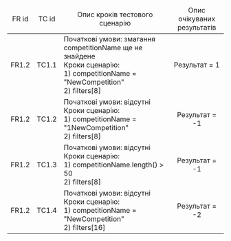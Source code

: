 <table>
    <thead align="center">
        <tr>
            <td align="center">FR id</td>
            <td align="center">TC id</td>
            <td align="center">Опис кроків тестового сценарію</td>
            <td align="center">Опис очікуваних результатів</td>
        </tr>
    </thead>
    <tbody>
        <tr>
            <td align="center">FR1.2</td>
            <td align="center">TC1.1</td>
            <td align="left">Початкові умови: змагання competitionName ще не знайдене
            <br>Кроки сценарію:
            <br>1) competitionName = "NewCompetition"
            <br>2) filters[8]</td>
            <td align="center">Результат = 1</td>
        </tr>
        <tr>
            <td align="center">FR1.2</td>
            <td align="center">TC1.2</td>
            <td align="left">Початкові умови: відсутні
            <br>Кроки сценарію:
            <br>1) competitionName = "1NewCompetition"
            <br>2) filters[8]</td>
            <td align="center">Результат = -1</td>
        </tr>
        <tr>
            <td align="center">FR1.2</td>
            <td align="center">TC1.3</td>
            <td align="left">Початкові умови: відсутні
            <br>Кроки сценарію:
            <br>1) competitionName.length() > 50
            <br>2) filters[8]</td>
            <td align="center">Результат = -1</td>
        </tr>
        <tr>
            <td align="center">FR1.2</td>
            <td align="center">TC1.4</td>
            <td align="left">Початкові умови: відсутні
            <br>Кроки сценарію:
            <br>1) competitionName = "NewCompetition"
            <br>2) filters[16]</td>
            <td align="center">Результат = -2</td>
        </tr>
    </tbody>
</table>
